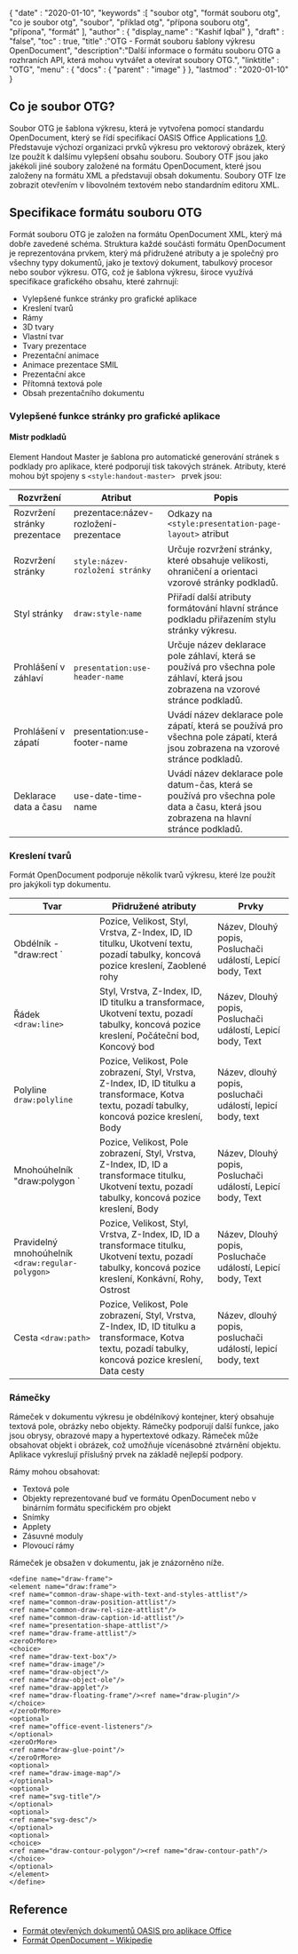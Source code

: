 {
  "date" : "2020-01-10",
  "keywords" :[ "soubor otg", "formát souboru otg", "co je soubor otg", "soubor", "příklad otg", "přípona souboru otg", "přípona", "formát" ],
  "author" : {
    "display_name" : "Kashif Iqbal"
},
  "draft" : "false",
  "toc" : true,
  "title" :"OTG - Formát souboru šablony výkresu OpenDocument",
  "description":"Další informace o formátu souboru OTG a rozhraních API, která mohou vytvářet a otevírat soubory OTG.",
  "linktitle" : "OTG",
  "menu" : {
    "docs" : {
      "parent" : "image"
}
},
  "lastmod" : "2020-01-10"
}

## Co je soubor OTG?

Soubor OTG je šablona výkresu, která je vytvořena pomocí standardu OpenDocument, který se řídí specifikací OASIS Office Applications [1.0](https://www.oasis-open.org/committees/download.php/12572/OpenDocument-v1.0-os.pdf). Představuje výchozí organizaci prvků výkresu pro vektorový obrázek, který lze použít k dalšímu vylepšení obsahu souboru. Soubory OTF jsou jako jakékoli jiné soubory založené na formátu OpenDocument, které jsou založeny na formátu XML a představují obsah dokumentu. Soubory OTF lze zobrazit otevřením v libovolném textovém nebo standardním editoru XML.

## Specifikace formátu souboru OTG ##

Formát souboru OTG je založen na formátu OpenDocument XML, který má dobře zavedené schéma. Struktura každé součásti formátu OpenDocument je reprezentována prvkem, který má přidružené atributy a je společný pro všechny typy dokumentů, jako je textový dokument, tabulkový procesor nebo soubor výkresu. OTG, což je šablona výkresu, široce využívá specifikace grafického obsahu, které zahrnují:

* Vylepšené funkce stránky pro grafické aplikace
* Kreslení tvarů
* Rámy
* 3D tvary
* Vlastní tvar
* Tvary prezentace
* Prezentační animace
* Animace prezentace SMIL
* Prezentační akce
* Přítomná textová pole
* Obsah prezentačního dokumentu

### Vylepšené funkce stránky pro grafické aplikace ###
#### Mistr podkladů ####

Element Handout Master je šablona pro automatické generování stránek s podklady pro aplikace, které podporují tisk takových stránek.
Atributy, které mohou být spojeny s `<style:handout-master> ` prvek jsou:

|Rozvržení|Atribut|Popis
---|---|---|
|Rozvržení stránky prezentace|prezentace:název-rozložení-prezentace|Odkazy na `<style:presentation-page-layout>`  atribut
|Rozvržení stránky|`style:název-rozložení stránky` | Určuje rozvržení stránky, které obsahuje velikosti, ohraničení a orientaci vzorové stránky podkladů.
|Styl stránky|`draw:style-name`|Přiřadí další atributy formátování hlavní stránce podkladu přiřazením stylu stránky výkresu.|
|Prohlášení v záhlaví| `presentation:use-header-name`| Určuje název deklarace pole záhlaví, která se používá pro všechna pole záhlaví, která jsou zobrazena na vzorové stránce podkladů.
|Prohlášení v zápatí| presentation:use-footer-name|Uvádí název deklarace pole zápatí, která se používá pro všechna pole zápatí, která jsou zobrazena na vzorové stránce podkladů.
|Deklarace data a času|use-date-time-name|Uvádí název deklarace pole datum-čas, která se používá pro všechna pole data a času, která jsou zobrazena na hlavní stránce podkladů.

### Kreslení tvarů ###
Formát OpenDocument podporuje několik tvarů výkresu, které lze použít pro jakýkoli typ dokumentu.

|Tvar|Přidružené atributy| Prvky
---|---|---|
Obdélník - "draw:rect `|Pozice, Velikost, Styl, Vrstva, Z-Index, ID, ID titulku, Ukotvení textu, pozadí tabulky, koncová pozice kreslení, Zaoblené rohy|Název, Dlouhý popis, Posluchači událostí, Lepicí body, Text
Řádek `<draw:line> `|Styl, Vrstva, Z-Index, ID, ID titulku a transformace, Ukotvení textu, pozadí tabulky, koncová pozice kreslení, Počáteční bod, Koncový bod|Název, Dlouhý popis, Posluchači událostí, Lepicí body, Text
Polyline `draw:polyline `| Pozice, Velikost, Pole zobrazení, Styl, Vrstva, Z-Index, ID, ID titulku a transformace, Kotva textu, pozadí tabulky, koncová pozice kreslení, Body| Název, dlouhý popis, posluchači událostí, lepicí body, text
Mnohoúhelník "draw:polygon `|Pozice, Velikost, Pole zobrazení, Styl, Vrstva, Z-Index, ID, ID a transformace titulku, Ukotvení textu, pozadí tabulky, koncová pozice kreslení, Body|Název, Dlouhý popis, Posluchači událostí, Lepicí body, Text
|Pravidelný mnohoúhelník `<draw:regular-polygon> `|Pozice, Velikost, Styl, Vrstva, Z-Index, ID, ID a transformace titulku, Ukotvení textu, pozadí tabulky, koncová pozice kreslení, Konkávní, Rohy, Ostrost|Název, Dlouhý popis, Posluchače událostí, Lepicí body, Text
|Cesta `<draw:path> `|Pozice, Velikost, Pole zobrazení, Styl, Vrstva, Z-Index, ID, ID titulku a transformace, Kotva textu, pozadí tabulky, koncová pozice kreslení, Data cesty| Název, dlouhý popis, posluchači událostí, lepicí body, text

### Rámečky ###
Rámeček v dokumentu výkresu je obdélníkový kontejner, který obsahuje textová pole, obrázky nebo objekty. Rámečky podporují další funkce, jako jsou obrysy, obrazové mapy a hypertextové odkazy. Rámeček může obsahovat objekt i obrázek, což umožňuje vícenásobné ztvárnění objektu. Aplikace vykreslují příslušný prvek na základě nejlepší podpory.

Rámy mohou obsahovat:
* Textová pole
* Objekty reprezentované buď ve formátu OpenDocument nebo v binárním formátu specifickém pro objekt
* Snímky
* Applety
* Zásuvné moduly
* Plovoucí rámy

Rámeček je obsažen v dokumentu, jak je znázorněno níže.

```
<define name="draw-frame">
<element name="draw:frame">
<ref name="common-draw-shape-with-text-and-styles-attlist"/>
<ref name="common-draw-position-attlist"/>
<ref name="common-draw-rel-size-attlist"/>
<ref name="common-draw-caption-id-attlist"/>
<ref name="presentation-shape-attlist"/>
<ref name="draw-frame-attlist"/>
<zeroOrMore>
<choice>
<ref name="draw-text-box"/>
<ref name="draw-image"/>
<ref name="draw-object"/>
<ref name="draw-object-ole"/>
<ref name="draw-applet"/>
<ref name="draw-floating-frame"/><ref name="draw-plugin"/>
</choice>
</zeroOrMore>
<optional>
<ref name="office-event-listeners"/>
</optional>
<zeroOrMore>
<ref name="draw-glue-point"/>
</zeroOrMore>
<optional>
<ref name="draw-image-map"/>
</optional>
<optional>
<ref name="svg-title"/>
</optional>
<optional>
<ref name="svg-desc"/>
</optional>
<optional>
<choice>
<ref name="draw-contour-polygon"/><ref name="draw-contour-path"/>
</choice>
</optional>
</element>
</define>
```

## Reference ##
* [Formát otevřených dokumentů OASIS pro aplikace Office](https://www.oasis-open.org/committees/tc_home.php?wg_abbrev=office)
* [Formát OpenDocument – Wikipedie](https://en.wikipedia.org/wiki/OpenDocument)

